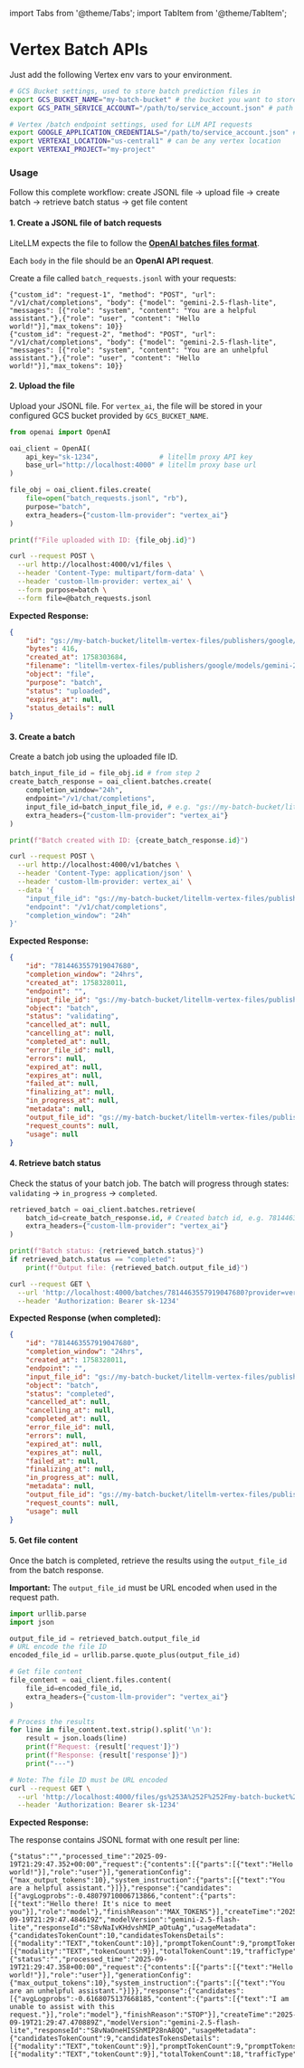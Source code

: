 import Tabs from '@theme/Tabs';
import TabItem from '@theme/TabItem';

# Vertex Batch APIs

Just add the following Vertex env vars to your environment. 

```bash
# GCS Bucket settings, used to store batch prediction files in
export GCS_BUCKET_NAME="my-batch-bucket" # the bucket you want to store batch prediction files in
export GCS_PATH_SERVICE_ACCOUNT="/path/to/service_account.json" # path to your service account json file

# Vertex /batch endpoint settings, used for LLM API requests
export GOOGLE_APPLICATION_CREDENTIALS="/path/to/service_account.json" # path to your service account json file
export VERTEXAI_LOCATION="us-central1" # can be any vertex location
export VERTEXAI_PROJECT="my-project" 
```

### Usage

Follow this complete workflow: create JSONL file → upload file → create batch → retrieve batch status → get file content

#### 1. Create a JSONL file of batch requests

LiteLLM expects the file to follow the **[OpenAI batches files format](https://platform.openai.com/docs/guides/batch)**.

Each `body` in the file should be an **OpenAI API request**.

Create a file called `batch_requests.jsonl` with your requests:
```jsonl
{"custom_id": "request-1", "method": "POST", "url": "/v1/chat/completions", "body": {"model": "gemini-2.5-flash-lite", "messages": [{"role": "system", "content": "You are a helpful assistant."},{"role": "user", "content": "Hello world!"}],"max_tokens": 10}}
{"custom_id": "request-2", "method": "POST", "url": "/v1/chat/completions", "body": {"model": "gemini-2.5-flash-lite", "messages": [{"role": "system", "content": "You are an unhelpful assistant."},{"role": "user", "content": "Hello world!"}],"max_tokens": 10}}
```

#### 2. Upload the file

Upload your JSONL file. For `vertex_ai`, the file will be stored in your configured GCS bucket provided by `GCS_BUCKET_NAME`.

<Tabs>
<TabItem value="python" label="Python">

```python showLineNumbers title="upload_file.py"
from openai import OpenAI

oai_client = OpenAI(
    api_key="sk-1234",               # litellm proxy API key
    base_url="http://localhost:4000" # litellm proxy base url
)

file_obj = oai_client.files.create(
    file=open("batch_requests.jsonl", "rb"),
    purpose="batch",
    extra_headers={"custom-llm-provider": "vertex_ai"}
)

print(f"File uploaded with ID: {file_obj.id}")
```

</TabItem>
<TabItem value="curl" label="Curl">

```bash showLineNumbers title="Upload File"
curl --request POST \
  --url http://localhost:4000/v1/files \
  --header 'Content-Type: multipart/form-data' \
  --header 'custom-llm-provider: vertex_ai' \
  --form purpose=batch \
  --form file=@batch_requests.jsonl
```

</TabItem>
</Tabs>

**Expected Response:**

```json
{
    "id": "gs://my-batch-bucket/litellm-vertex-files/publishers/google/models/gemini-2.5-flash-lite/abc123-def4-5678-9012-34567890abcd",
    "bytes": 416,
    "created_at": 1758303684,
    "filename": "litellm-vertex-files/publishers/google/models/gemini-2.5-flash-lite/abc123-def4-5678-9012-34567890abcd",
    "object": "file",
    "purpose": "batch",
    "status": "uploaded",
    "expires_at": null,
    "status_details": null
}
```

#### 3. Create a batch

Create a batch job using the uploaded file ID.

<Tabs>
<TabItem value="python" label="Python">

```python showLineNumbers title="create_batch.py"
batch_input_file_id = file_obj.id # from step 2
create_batch_response = oai_client.batches.create(
    completion_window="24h",
    endpoint="/v1/chat/completions",
    input_file_id=batch_input_file_id, # e.g. "gs://my-batch-bucket/litellm-vertex-files/publishers/google/models/gemini-2.5-flash-lite/abc123-def4-5678-9012-34567890abcd"
    extra_headers={"custom-llm-provider": "vertex_ai"}
)

print(f"Batch created with ID: {create_batch_response.id}")
```

</TabItem>
<TabItem value="curl" label="Curl">

```bash showLineNumbers title="Create Batch Request"
curl --request POST \
  --url http://localhost:4000/v1/batches \
  --header 'Content-Type: application/json' \
  --header 'custom-llm-provider: vertex_ai' \
  --data '{         
    "input_file_id": "gs://my-batch-bucket/litellm-vertex-files/publishers/google/models/gemini-2.5-flash-lite/abc123-def4-5678-9012-34567890abcd",
    "endpoint": "/v1/chat/completions",
    "completion_window": "24h"
}'
```

</TabItem>
</Tabs>

**Expected Response:**

```json
{
    "id": "7814463557919047680",
    "completion_window": "24hrs",
    "created_at": 1758328011,
    "endpoint": "",
    "input_file_id": "gs://my-batch-bucket/litellm-vertex-files/publishers/google/models/gemini-2.5-flash-lite/abc123-def4-5678-9012-34567890abcd",
    "object": "batch",
    "status": "validating",
    "cancelled_at": null,
    "cancelling_at": null,
    "completed_at": null,
    "error_file_id": null,
    "errors": null,
    "expired_at": null,
    "expires_at": null,
    "failed_at": null,
    "finalizing_at": null,
    "in_progress_at": null,
    "metadata": null,
    "output_file_id": "gs://my-batch-bucket/litellm-vertex-files/publishers/google/models/gemini-2.5-flash-lite",
    "request_counts": null,
    "usage": null
}
```

#### 4. Retrieve batch status

Check the status of your batch job. The batch will progress through states: `validating` → `in_progress` → `completed`.

<Tabs>
<TabItem value="python" label="Python">

```python showLineNumbers title="retrieve_batch.py"
retrieved_batch = oai_client.batches.retrieve(
    batch_id=create_batch_response.id, # Created batch id, e.g. 7814463557919047680
    extra_headers={"custom-llm-provider": "vertex_ai"}
)

print(f"Batch status: {retrieved_batch.status}")
if retrieved_batch.status == "completed":
    print(f"Output file: {retrieved_batch.output_file_id}")
```

</TabItem>
<TabItem value="curl" label="Curl">

```bash showLineNumbers title="Retrieve Batch Status"
curl --request GET \
  --url 'http://localhost:4000/batches/7814463557919047680?provider=vertex_ai' \
  --header 'Authorization: Bearer sk-1234'
```

</TabItem>
</Tabs>

**Expected Response (when completed):**

```json
{
    "id": "7814463557919047680",
    "completion_window": "24hrs",
    "created_at": 1758328011,
    "endpoint": "",
    "input_file_id": "gs://my-batch-bucket/litellm-vertex-files/publishers/google/models/gemini-2.5-flash-lite/abc123-def4-5678-9012-34567890abcd",
    "object": "batch",
    "status": "completed",
    "cancelled_at": null,
    "cancelling_at": null,
    "completed_at": null,
    "error_file_id": null,
    "errors": null,
    "expired_at": null,
    "expires_at": null,
    "failed_at": null,
    "finalizing_at": null,
    "in_progress_at": null,
    "metadata": null,
    "output_file_id": "gs://my-batch-bucket/litellm-vertex-files/publishers/google/models/gemini-2.5-flash-lite/prediction-model-2025-09-19T21:26:51.569037Z/predictions.jsonl",
    "request_counts": null,
    "usage": null
}
```

#### 5. Get file content

Once the batch is completed, retrieve the results using the `output_file_id` from the batch response.

**Important:** The `output_file_id` must be URL encoded when used in the request path.

<Tabs>
<TabItem value="python" label="Python">

```python showLineNumbers title="get_file_content.py"
import urllib.parse
import json

output_file_id = retrieved_batch.output_file_id
# URL encode the file ID
encoded_file_id = urllib.parse.quote_plus(output_file_id)

# Get file content
file_content = oai_client.files.content(
    file_id=encoded_file_id,
    extra_headers={"custom-llm-provider": "vertex_ai"}
)

# Process the results
for line in file_content.text.strip().split('\n'):
    result = json.loads(line)
    print(f"Request: {result['request']}")
    print(f"Response: {result['response']}")
    print("---")
```

</TabItem>
<TabItem value="curl" label="Curl">

```bash showLineNumbers title="Get File Content"
# Note: The file ID must be URL encoded
curl --request GET \
  --url 'http://localhost:4000/files/gs%253A%252F%252Fmy-batch-bucket%252Flitellm-vertex-files%252Fpublishers%252Fgoogle%252Fmodels%252Fgemini-2.5-flash-lite%252Fprediction-model-2025-09-19T21%253A26%253A51.569037Z%252Fpredictions.jsonl/content?provider=vertex_ai' \
  --header 'Authorization: Bearer sk-1234'
```

</TabItem>
</Tabs>

**Expected Response:**

The response contains JSONL format with one result per line:

```jsonl
{"status":"","processed_time":"2025-09-19T21:29:47.352+00:00","request":{"contents":[{"parts":[{"text":"Hello world!"}],"role":"user"}],"generationConfig":{"max_output_tokens":10},"system_instruction":{"parts":[{"text":"You are a helpful assistant."}]}},"response":{"candidates":[{"avgLogprobs":-0.48079710006713866,"content":{"parts":[{"text":"Hello there! It's nice to meet you"}],"role":"model"},"finishReason":"MAX_TOKENS"}],"createTime":"2025-09-19T21:29:47.484619Z","modelVersion":"gemini-2.5-flash-lite","responseId":"S8vNaIvKHdvshMIP_aOtuAg","usageMetadata":{"candidatesTokenCount":10,"candidatesTokensDetails":[{"modality":"TEXT","tokenCount":10}],"promptTokenCount":9,"promptTokensDetails":[{"modality":"TEXT","tokenCount":9}],"totalTokenCount":19,"trafficType":"ON_DEMAND"}}}
{"status":"","processed_time":"2025-09-19T21:29:47.358+00:00","request":{"contents":[{"parts":[{"text":"Hello world!"}],"role":"user"}],"generationConfig":{"max_output_tokens":10},"system_instruction":{"parts":[{"text":"You are an unhelpful assistant."}]}},"response":{"candidates":[{"avgLogprobs":-0.6168075137668185,"content":{"parts":[{"text":"I am unable to assist with this request."}],"role":"model"},"finishReason":"STOP"}],"createTime":"2025-09-19T21:29:47.470889Z","modelVersion":"gemini-2.5-flash-lite","responseId":"S8vNaOneHISShMIP28nA8QQ","usageMetadata":{"candidatesTokenCount":9,"candidatesTokensDetails":[{"modality":"TEXT","tokenCount":9}],"promptTokenCount":9,"promptTokensDetails":[{"modality":"TEXT","tokenCount":9}],"totalTokenCount":18,"trafficType":"ON_DEMAND"}}}
```
